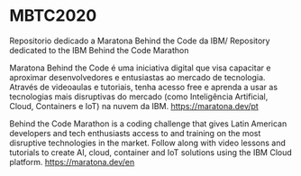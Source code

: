 # MBTC2020
Repositorio dedicado a Maratona Behind the Code da IBM/ Repository dedicated to the IBM Behind the Code Marathon

 Maratona Behind the Code é uma iniciativa digital que visa capacitar e aproximar desenvolvedores e entusiastas ao mercado de tecnologia. Através de videoaulas e tutoriais, tenha acesso free e aprenda a usar as tecnologias mais disruptivas do mercado (como Inteligência Artificial, Cloud, Containers e IoT) na nuvem da IBM.
 https://maratona.dev/pt
 
 Behind the Code Marathon is a coding challenge that gives Latin American developers and tech enthusiasts access to and training on the most disruptive technologies in the market. Follow along with video lessons and tutorials to create AI, cloud, container and IoT solutions using the IBM Cloud platform.
 https://maratona.dev/en
